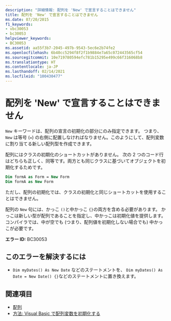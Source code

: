 ```yaml
---
description: "詳細情報: 配列を 'New' で宣言することはできません"
title: 配列を 'New' で宣言することはできません
ms.date: 07/20/2015
f1_keywords:
- vbc30053
- bc30053
helpviewer_keywords:
- BC30053
ms.assetid: aa55f3b7-2045-497b-9543-5ec6e2b74fe2
ms.openlocfilehash: 6b40cc5294f8f2f1b9884e7a65c072443565cf54
ms.sourcegitcommit: 10e719780594efc781b15295e499c66f316068b8
ms.translationtype: HT
ms.contentlocale: ja-JP
ms.lasthandoff: 02/14/2021
ms.locfileid: "100430477"
---
```

# <a name="arrays-cannot-be-declared-with-new"></a>配列を 'New' で宣言することはできません

`New` キーワードは、配列の宣言の初期化の部分にのみ指定できます。 つまり、 `New` は等号 (`=`) の右側に配置しなければなりません。このようにして、配列変数に割り当てる新しい配列型を作成できます。

配列にはクラスの初期化のショートカットがありません。 次の 2 つのコード行はどちらも正しく、同等です。両方とも同じクラスに基づいてオブジェクトを初期化するためです。

```vb
Dim formA as Form = New Form
Dim formA as New Form
```

ただし、配列の初期化では、クラスの初期化と同じショートカットを使用することはできません。

配列の `New` 句には、かっこ `()`と中かっこ `{}`の両方を含める必要があります。 かっこは新しい型が配列であることを指定し、中かっこは初期化値を提供します。 コンパイラでは、中が空でも (つまり、配列値を初期化しない場合でも) 中かっこが必要です。

**エラー ID:** BC30053

## <a name="to-correct-this-error"></a>このエラーを解決するには

- `Dim myDates() As New Date` などのステートメントを、 `Dim myDates() As Date = New Date() {}`などのステートメントに置き換えます。

## <a name="see-also"></a>関連項目

- [配列](../programming-guide/language-features/arrays/index.md)
- [方法: Visual Basic で配列変数を初期化する](../programming-guide/language-features/arrays/how-to-initialize-an-array-variable.md)
